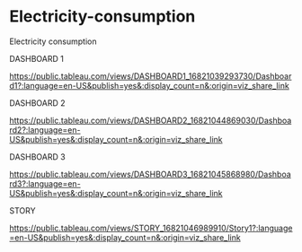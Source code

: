 # Electricity-consumption
Electricity consumption

DASHBOARD 1

https://public.tableau.com/views/DASHBOARD1_16821039293730/Dashboard1?:language=en-US&publish=yes&:display_count=n&:origin=viz_share_link

DASHBOARD 2

https://public.tableau.com/views/DASHBOARD2_16821044869030/Dashboard2?:language=en-US&publish=yes&:display_count=n&:origin=viz_share_link

DASHBOARD 3

https://public.tableau.com/views/DASHBOARD3_16821045868980/Dashboard3?:language=en-US&publish=yes&:display_count=n&:origin=viz_share_link

STORY

https://public.tableau.com/views/STORY_16821046989910/Story1?:language=en-US&publish=yes&:display_count=n&:origin=viz_share_link
